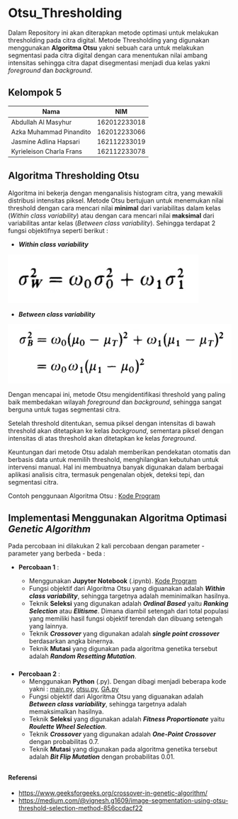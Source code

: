 # Otsu_Thresholding
Dalam Repository ini akan diterapkan metode optimasi untuk melakukan thresholding pada citra digital. Metode Thresholding yang digunakan menggunakan **Algoritma Otsu** yakni sebuah cara untuk melakukan segmentasi pada citra digital dengan cara menentukan nilai ambang intensitas sehingga citra dapat disegmentasi menjadi dua kelas yakni *foreground* dan *background*.

## Kelompok 5
| Nama                     | NIM          |
| ------------------------ | ------------ |
| Abdullah Al Masyhur      | 162012233018 |
| Azka Muhammad Pinandito  | 162012233066 |
| Jasmine Adlina Hapsari   | 162112233019 |
| Kyrieleison Charla Frans | 162112233078 |


## Algoritma Thresholding Otsu

Algoritma ini bekerja dengan menganalisis histogram citra, yang mewakili distribusi intensitas piksel. Metode Otsu bertujuan untuk menemukan nilai threshold dengan cara mencari nilai **minimal** dari variabilitas dalam kelas (*Within class variability*) atau dengan cara mencari nilai **maksimal** dari variabilitas antar kelas (*Between class variability*). Sehingga terdapat 2 fungsi objektifnya seperti berikut :

- ***Within class variability***
  
![Alt text](assets/wcb.png)

- ***Between class variability*** 
  
![Alt text](assets/bcv.png)
  

Dengan mencapai ini, metode Otsu mengidentifikasi threshold yang paling baik membedakan wilayah *foreground* dan *background*, sehingga sangat berguna untuk tugas segmentasi citra. 

Setelah threshold ditentukan, semua piksel dengan intensitas di bawah threshold akan ditetapkan ke kelas *background*, sementara piksel dengan intensitas di atas threshold akan ditetapkan ke kelas *foreground*.

Keuntungan dari metode Otsu adalah memberikan pendekatan otomatis dan berbasis data untuk memilih threshold, menghilangkan kebutuhan untuk intervensi manual. Hal ini membuatnya banyak digunakan dalam berbagai aplikasi analisis citra, termasuk pengenalan objek, deteksi tepi, dan segmentasi citra.

Contoh penggunaan Algoritma Otsu : [Kode Program](https://github.com/thirdnostalgia/Otsu_Thresholding/blob/main/Otsu_Algorithm.ipynb)

##
## Implementasi Menggunakan Algoritma Optimasi *Genetic Algorithm*
Pada percobaan ini dilakukan 2 kali percobaan dengan parameter - parameter yang berbeda - beda :
- **Percobaan 1** :

  - Menggunakan ****Jupyter Notebook**** (.ipynb). [Kode Program](https://github.com/thirdnostalgia/Otsu_Thresholding/tree/main/Percobaan_1/Otsu_with_GA.ipynb)
  - Fungsi objektif dari Algoritma Otsu yang diguanakan adalah ***Within class variability***, sehingga targetnya adalah meminimalkan hasilnya.
  - Teknik **Seleksi** yang digunakan adalah ***Ordinal Based*** yaitu ***Ranking Selection*** atau ***Elitisme***. Dimana diambil setengah dari total populasi yang memiliki hasil fungsi objektif terendah dan dibuang setengah yang lainnya.
  - Teknik ***Crossover*** yang digunakan adalah ***single point crossover*** berdasarkan angka binernya.
  - Teknik **Mutasi** yang digunakan pada algoritma genetika tersebut adalah ***Random Resetting Mutation***. 
 
###
- **Percobaan 2** :
  -  Menggunakan ****Python**** (.py). Dengan dibagi menjadi beberapa kode yakni : [main.py](https://github.com/thirdnostalgia/Otsu_Thresholding/tree/main/Percobaan_2/main.py), [otsu.py](https://github.com/thirdnostalgia/Otsu_Thresholding/tree/main/Percobaan_2/otsu.py), [GA.py](https://github.com/thirdnostalgia/Otsu_Thresholding/tree/main/Percobaan_2/GA.py)
  - Fungsi objektif dari Algoritma Otsu yang diguanakan adalah ***Between class variability***, sehingga targetnya adalah memaksimalkan hasilnya.
  - Teknik **Seleksi** yang digunakan adalah ***Fitness Proportionate*** yaitu ***Roulette Wheel Selection***.
  - Teknik ***Crossover*** yang digunakan adalah ***One-Point Crossover*** dengan probabilitas 0.7.
  - Teknik **Mutasi** yang digunakan pada algoritma genetika tersebut adalah ***Bit Flip Mutation*** dengan probabilitas 0.01. 


##
#### Referensi

- https://www.geeksforgeeks.org/crossover-in-genetic-algorithm/
- https://medium.com/@vignesh.g1609/image-segmentation-using-otsu-threshold-selection-method-856ccdacf22

